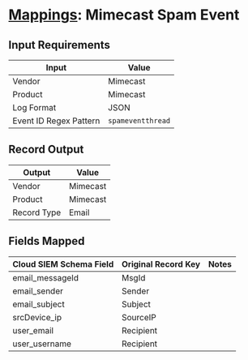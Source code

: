 # [Mappings](README.md): Mimecast Spam Event

## Input Requirements

|Input|Value|
|-----|-----|
|Vendor|Mimecast|
|Product|Mimecast|
|Log Format|JSON|
|Event ID Regex Pattern|`spameventthread`|

## Record Output

|Output|Value|
|------|-----|
|Vendor|Mimecast|
|Product|Mimecast|
|Record Type|Email|

## Fields Mapped

|Cloud SIEM Schema Field|Original Record Key|Notes|
|-----------------------|-------------------|-----|
|email_messageId|MsgId||
|email_sender|Sender||
|email_subject|Subject||
|srcDevice_ip|SourceIP||
|user_email|Recipient||
|user_username|Recipient||

